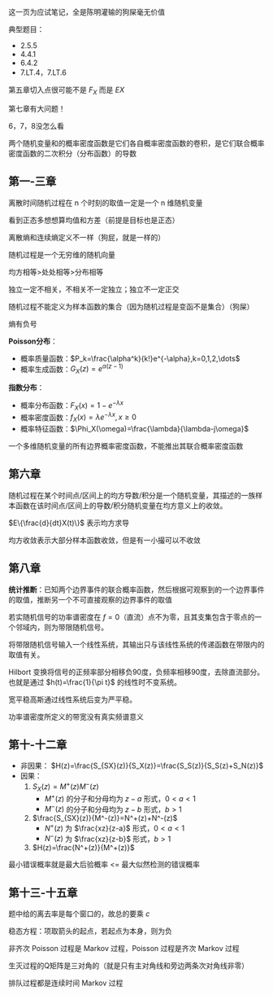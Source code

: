 这一页为应试笔记，全是陈明灌输的狗屎毫无价值

典型题目：
- 2.5.5
- 4.4.1
- 6.4.2
- 7.LT.4，7.LT.6

第五章切入点很可能不是 $F_X$ 而是 $E{X}$

第七章有大问题！

6，7，8没怎么看

两个随机变量和的概率密度函数是它们各自概率密度函数的卷积，是它们联合概率密度函数的二次积分（分布函数）的导数

## 第一-三章

离散时间随机过程在 n 个时刻的取值一定是一个 n 维随机变量

看到正态多想想算均值和方差（前提是目标也是正态）

离散熵和连续熵定义不一样（狗屁，就是一样的）

随机过程是一个无穷维的随机向量

均方相等>处处相等>分布相等

独立一定不相关，不相关不一定独立；独立不一定正交

随机过程不能定义为样本函数的集合（因为随机过程是变函不是集合）（狗屎）

熵有负号

**Poisson分布**：
- 概率质量函数：$P_k=\frac{\alpha^k}{k!}e^{-\alpha},k=0,1,2,\dots$
- 概率生成函数：$G_X(z)=e^{\alpha(z-1)}$

**指数分布**：
- 概率分布函数：$F_X(x)=1-e^{-\lambda x}$
- 概率密度函数：$f_X(x)=\lambda e^{-\lambda x}, x\geq0$
- 概率特征函数：$\Phi_X(\omega)=\frac{\lambda}{\lambda-j\omega}$

一个多维随机变量的所有边界概率密度函数，不能推出其联合概率密度函数

## 第六章

随机过程在某个时间点/区间上的均方导数/积分是一个随机变量，其描述的一族样本函数在该时间点/区间上的导数/积分随机变量在均方意义上的收敛。

$E\{\frac{d}{dt}X(t)\}$ 表示均方求导

均方收敛表示大部分样本函数收敛，但是有一小撮可以不收敛

## 第八章

**统计推断**：已知两个边界事件的联合概率函数，然后根据可观察到的一个边界事件的取值，推断另一个不可直接观察的边界事件的取值

若实随机信号的功率谱密度在 $f=0$（直流）点不为零，且其支集包含于零点的一个邻域内，则为带限随机信号。

将带限随机信号输入一个线性系统，其输出只与该线性系统的传递函数在带限内的取值有关。

Hilbort 变换将信号的正频率部分相移负90度，负频率相移90度，去除直流部分。也就是通过 $h(t)=\frac{1}{\pi t}$ 的线性时不变系统。

宽平稳高斯通过线性系统后变为严平稳。

功率谱密度所定义的带宽没有真实频谱意义

## 第十-十二章

- 非因果：
$H(z)=\frac{S_{SX}(z)}{S_X(z)}=\frac{S_S(z)}{S_S(z)+S_N(z)}$
- 因果：
  1. $S_X(z)=M^+(z)M^-(z)$
     - $M^+(z)$ 的分子和分母均为 $z-a$ 形式，$0<a<1$
     - $M^-(z)$ 的分子和分母均为 $z-b$ 形式，$b>1$
  2. $\frac{S_{SX}(z)}{M^-(z)}=N^+(z)+N^-(z)$
     - $N^+(z)$ 为 $\frac{xz}{z-a}$ 形式，$0<a<1$
     - $N^-(z)$ 为 $\frac{xz}{z-b}$ 形式，$b>1$
  3. $H(z)=\frac{N^+(z)}{M^+(z)}$

最小错误概率就是最大后验概率 <= 最大似然检测的错误概率

## 第十三-十五章

题中给的离去率是每个窗口的，故总的要乘 $c$

稳态方程：项取箭头的起点，若起点为本身，则为负

非齐次 Poisson 过程是 Markov 过程，Poisson 过程是齐次  Markov 过程

生灭过程的Q矩阵是三对角的（就是只有主对角线和旁边两条次对角线非零）

排队过程都是连续时间 Markov 过程
